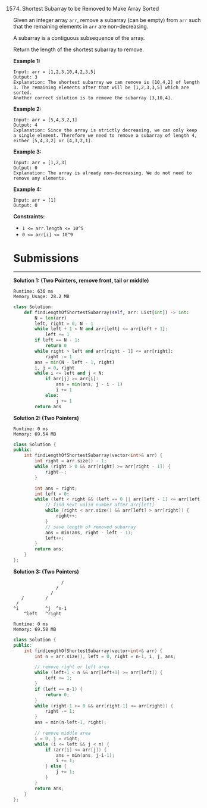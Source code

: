 1574. Shortest Subarray to be Removed to Make Array Sorted

Given an integer array `arr`, remove a subarray (can be empty) from `arr` such that the remaining elements in `arr` are non-decreasing.

A subarray is a contiguous subsequence of the array.

Return the length of the shortest subarray to remove.

 

**Example 1:**
```
Input: arr = [1,2,3,10,4,2,3,5]
Output: 3
Explanation: The shortest subarray we can remove is [10,4,2] of length 3. The remaining elements after that will be [1,2,3,3,5] which are sorted.
Another correct solution is to remove the subarray [3,10,4].
```

**Example 2:**
```
Input: arr = [5,4,3,2,1]
Output: 4
Explanation: Since the array is strictly decreasing, we can only keep a single element. Therefore we need to remove a subarray of length 4, either [5,4,3,2] or [4,3,2,1].
```

**Example 3:**
```
Input: arr = [1,2,3]
Output: 0
Explanation: The array is already non-decreasing. We do not need to remove any elements.
```

**Example 4:**
```
Input: arr = [1]
Output: 0
```

**Constraints:**

* `1 <= arr.length <= 10^5`
* `0 <= arr[i] <= 10^9`

# Submissions
---
**Solution 1: (Two Pointers, remove front, tail or middle)**
```
Runtime: 636 ms
Memory Usage: 28.2 MB
```
```python
class Solution:
    def findLengthOfShortestSubarray(self, arr: List[int]) -> int:
        N = len(arr)
        left, right = 0, N - 1
        while left + 1 < N and arr[left] <= arr[left + 1]:
            left += 1
        if left == N - 1: 
            return 0
        while right > left and arr[right - 1] <= arr[right]:
            right -= 1
        ans = min(N - left - 1, right)
        i, j = 0, right
        while i <= left and j < N:
            if arr[j] >= arr[i]:
                ans = min(ans, j - i - 1)
                i += 1
            else:
                j += 1
        return ans
```

**Solution 2: (Two Pointers)**
```
Runtime: 0 ms
Memory: 69.54 MB
```
```c++
class Solution {
public:
    int findLengthOfShortestSubarray(vector<int>& arr) {
        int right = arr.size() - 1;
        while (right > 0 && arr[right] >= arr[right - 1]) {
            right--;
        }

        int ans = right;
        int left = 0;
        while (left < right && (left == 0 || arr[left - 1] <= arr[left])) {
            // find next valid number after arr[left]
            while (right < arr.size() && arr[left] > arr[right]) {
                right++;
            }
            // save length of removed subarray
            ans = min(ans, right - left - 1);
            left++;
        }
        return ans;
    }
};
```

**Solution 3: (Two Pointers)**

                      /
                    / 
                  /  
       /        /
     /
    ^i          ^j  ^n-1
        ^left   ^right
```
Runtime: 0 ms
Memory: 69.58 MB
```
```c++
class Solution {
public:
    int findLengthOfShortestSubarray(vector<int>& arr) {
        int n = arr.size(), left = 0, right = n-1, i, j, ans;

        // remove right or left area
        while (left+1 < n && arr[left+1] >= arr[left]) {
            left += 1;
        }
        if (left == n-1) {
            return 0;
        }
        while (right-1 >= 0 && arr[right-1] <= arr[right]) {
            right -= 1;
        }
        ans = min(n-left-1, right);

        // remove middle area
        i = 0, j = right;
        while (i <= left && j < n) {
            if (arr[i] <= arr[j]) {
                ans = min(ans, j-i-1);
                i += 1;
            } else {
                j += 1;
            }
        }
        return ans;
    }
};
```
